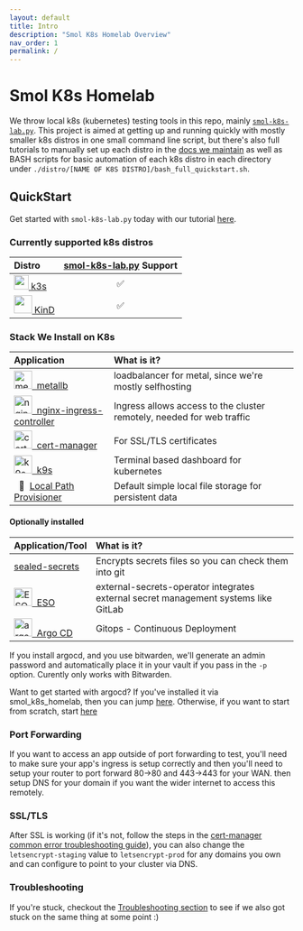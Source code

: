 ```yaml
---
layout: default
title: Intro
description: "Smol K8s Homelab Overview"
nav_order: 1
permalink: /
---
```


# Smol K8s Homelab
We throw local k8s (kubernetes) testing tools in this repo, mainly [`smol-k8s-lab.py`](./smol-k8s-lab.py). This project is aimed at getting up and running quickly with mostly smaller k8s distros in one small command line script, but there's also full tutorials to manually set up each distro in the [docs we maintain](https://jessebot.github.io/smol_k8s_homelab/distros) as well as BASH scripts for basic automation of each k8s distro in each directory under `./distro/[NAME OF K8S DISTRO]/bash_full_quickstart.sh`.

## QuickStart
Get started with `smol-k8s-lab.py` today with our tutorial [here](https://jessebot.github.io/smol_k8s_homelab/quickstart).

### Currently supported k8s distros

| Distro | [smol-k8s-lab.py](./smol-k8s-lab.py) Support |
|:-------|:--------------------------------------------:|
| [<img src="https://raw.githubusercontent.com/jessebot/smol_k8s_homelab/main/icons/k3s_icon.ico" width="26">&nbsp;k3s](https://k3s.io/)            | ✅ | 
| [<img src="https://raw.githubusercontent.com/jessebot/smol_k8s_homelab/main/icons/kind_icon.png" width="32">&nbsp;KinD](https://kind.sigs.k8s.io/) | ✅ | 

### Stack We Install on K8s

| Application      | What is it? |
|:-----------------|:------------|
| [<img src="https://raw.githubusercontent.com/jessebot/smol_k8s_homelab/main/icons/metallb_icon.png" width="32" alt="metallb logo, blue arrow pointing up, with small line on one leg of arrow to show balance">&nbsp; metallb](https://github.io/metallb/metallb) | loadbalancer for metal, since we're mostly selfhosting |
| [<img src="https://raw.githubusercontent.com/jessebot/smol_k8s_homelab/main/icons/nginx.ico" width="32" alt="nginx logo, white letter N with green background">&nbsp; nginx-ingress-controller](https://github.io/kubernetes/ingress-nginx) | Ingress allows access to the cluster remotely, needed for web traffic |
| [<img src="https://raw.githubusercontent.com/jessebot/smol_k8s_homelab/main/icons/cert-manager_icon.png" width="32" alt="cert manager logo"> &nbsp;cert-manager](https://cert-manager.io/docs/) | For SSL/TLS certificates |
| [<img src="https://raw.githubusercontent.com/jessebot/smol_k8s_homelab/main/icons/k9s_icon.png" alt="k9s logo, outline of dog with ship wheels for eyes" width="32"> &nbsp;k9s](https://k9scli.io/topics/install/) | Terminal based dashboard for kubernetes |
| &nbsp; 🐄 &nbsp;[Local Path Provisioner](https://github.com/rancher/local-path-provisioner) | Default simple local file storage for persistent data |


#### Optionally installed

| Application/Tool | What is it? |
|:-----------------|:------------| 
| [sealed-secrets](https://github.com/bitnami-labs/sealed-secrets) | Encrypts secrets files so you can check them into git |
| [<img src="https://raw.githubusercontent.com/jessebot/smol_k8s_homelab/main/icons/eso_icon.png" width="32" alt="ESO logo, outline of robot  iwth astricks in a screen in it's belly">&nbsp; ESO](https://external-secrets.io/v0.5.9/) | external-secrets-operator integrates external secret management systems like GitLab|
| [<img src="https://raw.githubusercontent.com/jessebot/smol_k8s_homelab/main/icons/argo_icon.png" width="32" alt="argo CD logo, an organer squid wearing a fishbowl helmet">&nbsp; Argo CD](https://github.io/argoproj/argo-helm) | Gitops - Continuous Deployment |

If you install argocd, and you use bitwarden, we'll generate an admin password and automatically place it in your vault if you pass in the `-p` option. Curently only works with Bitwarden.

Want to get started with argocd? If you've installed it via smol_k8s_homelab, then you can jump [here](https://github.com/jessebot/argo-example#argo-via-the-gui). Otherwise, if you want to start from scratch, start [here](https://github.com/jessebot/argo-example#argocd)


### Port Forwarding
If you want to access an app outside of port forwarding to test, you'll need to make sure your app's ingress is setup correctly and then you'll need to setup your router to port forward 80->80 and 443->443 for your WAN. then setup DNS for your domain if you want the wider internet to access this remotely.

### SSL/TLS

After SSL is working (if it's not, follow the steps in the [cert-manager common error troubleshooting guide](https://cert-manager.io/docs/faq/acme/#common-errors)), you can also change the `letsencrypt-staging` value to `letsencrypt-prod` for any domains you own and can configure to point to your cluster via DNS.

### Troubleshooting
If you're stuck, checkout the [Troubleshooting section](https://jessebot.github.io/smol_k8s_homelab/troubleshooting) to see if we also got stuck on the same thing at some point :)
